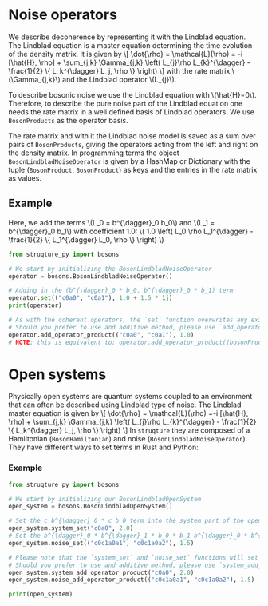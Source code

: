 # Noise operators

We describe decoherence by representing it with the Lindblad equation.
The Lindblad equation is a master equation determining the time evolution of the density matrix.
It is given by
\\[
    \dot{\rho} = \mathcal{L}(\rho) = -i \[\hat{H}, \rho\] + \sum_{j,k} \Gamma_{j,k} \left( L_{j}\rho L_{k}^{\dagger} - \frac{1}{2} \\{ L_k^{\dagger} L_j, \rho \\} \right)
\\]
with the rate matrix \\(\Gamma_{j,k}\\) and the Lindblad operator \\(L_{j}\\).

To describe bosonic noise we use the Lindblad equation with \\(\hat{H}=0\\).
Therefore, to describe the pure noise part of the Lindblad equation one needs the rate matrix in a well defined basis of Lindblad operators.
We use `BosonProducts` as the operator basis.

The rate matrix and with it the Lindblad noise model is saved as a sum over pairs of `BosonProducts`, giving the operators acting from the left and right on the density matrix.
In programming terms the object `BosonLindbladNoiseOperator` is given by a HashMap or Dictionary with the tuple (`BosonProduct`, `BosonProduct`) as keys and the entries in the rate matrix as values.

## Example

Here, we add the terms \\(L_0 = b^{\dagger}_0 b_0\\) and \\(L_1 = b^{\dagger}_0 b_1\\) with coefficient 1.0:
\\( 1.0 \left( L_0 \rho L_1^{\dagger} - \frac{1}{2} \\{ L_1^{\dagger} L_0, \rho \\} \right) \\)

```python
from struqture_py import bosons

# We start by initializing the BosonLindbladNoiseOperator
operator = bosons.BosonLindbladNoiseOperator()

# Adding in the (b^{\dagger}_0 * b_0, b^{\dagger}_0 * b_1) term
operator.set(("c0a0", "c0a1"), 1.0 + 1.5 * 1j)
print(operator)

# As with the coherent operators, the `set` function overwrites any existing value for the given key (here, a tuple of strings or DecoherenceProducts).
# Should you prefer to use and additive method, please use `add_operator_product`:
operator.add_operator_product(("c0a0", "c0a1"), 1.0)
# NOTE: this is equivalent to: operator.add_operator_product((bosonProduct([0], [0]), bosonProduct([0], [1])), 1.0)
```

# Open systems

Physically open systems are quantum systems coupled to an environment that can often be described using Lindblad type of noise.
The Lindblad master equation is given by
\\[
    \dot{\rho} = \mathcal{L}(\rho) =-i \[\hat{H}, \rho\] + \sum_{j,k} \Gamma_{j,k} \left( L_{j}\rho L_{k}^{\dagger} - \frac{1}{2} \\{ L_k^{\dagger} L_j, \rho \\} \right)
\\]
In `struqture` they are composed of a Hamiltonian (`BosonHamiltonian`) and noise (`BosonLindbladNoiseOperator`). They have different ways to set terms in Rust and Python:

### Example

```python
from struqture_py import bosons

# We start by initializing our BosonLindbladOpenSystem
open_system = bosons.BosonLindbladOpenSystem()

# Set the c_b^{\dagger}_0 * c_b_0 term into the system part of the open system
open_system.system_set("c0a0", 2.0)
# Set the b^{\dagger}_0 * b^{\dagger}_1 * b_0 * b_1 b^{\dagger}_0 * b^{\dagger}_1 * b_0 * b_2 term into the noise part of the open system
open_system.noise_set(("c0c1a0a1", "c0c1a0a2"), 1.5)

# Please note that the `system_set` and `noise_set` functions will set the values given, overwriting any previous value.
# Should you prefer to use and additive method, please use `system_add_operator_product` and `noise_add_operator_product`:
open_system.system_add_operator_product("c0a0", 2.0)
open_system.noise_add_operator_product(("c0c1a0a1", "c0c1a0a2"), 1.5)

print(open_system)
```

